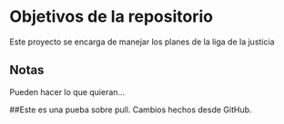 # Objetivos de la repositorio

Este proyecto se encarga de manejar los planes de la liga de la justicia


## Notas
Pueden hacer lo que quieran...

##Este es una pueba sobre pull.
Cambios hechos desde GitHub.
